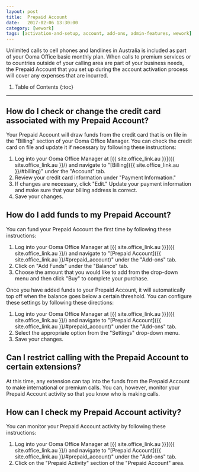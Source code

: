 ```yaml
---
layout: post
title:  Prepaid Account
date:   2017-02-06 13:30:00
category: [wework]
tags: [activation-and-setup, account, add-ons, admin-features, wework]
---
```


Unlimited calls to cell phones and landlines in Australia is included as part of your Ooma Office basic monthly plan. When calls to premium services or to countries outside of your calling area are part of your business needs, the Prepaid Account that you set up during the account activation process will cover any expenses that are incurred.

1. Table of Contents
{:toc}
* * *

## How do I check or change the credit card associated with my Prepaid Account?

Your Prepaid Account will draw funds from the credit card that is on file in the "Billing" section of your Ooma Office Manager. You can check the credit card on file and update it if necessary by following these instructions:

1. Log into your Ooma Office Manager at [{{ site.office_link.au }}]({{ site.office_link.au }}/) and navigate to "[Billing]({{ site.office_link.au }}/#billing)" under the "Account" tab.
2. Review your credit card information under "Payment Information."
3. If changes are necessary, click "Edit." Update your payment information and make sure that your billing address is correct.
4. Save your changes.

## How do I add funds to my Prepaid Account?

You can fund your Prepaid Account the first time by following these instructions:

1. Log into your Ooma Office Manager at [{{ site.office_link.au }}]({{ site.office_link.au }}/) and navigate to "[Prepaid Account]({{ site.office_link.au }}/#prepaid_account)" under the "Add-ons" tab.
2. Click on "Add Funds" under the "Balance" tab.
3. Choose the amount that you would like to add from the drop-down menu and then click "Buy" to complete your purchase.

Once you have added funds to your Prepaid Account, it will automatically top off when the balance goes below a certain threshold. You can configure these settings by following these directions:

1. Log into your Ooma Office Manager at [{{ site.office_link.au }}]({{ site.office_link.au }}/) and navigate to "[Prepaid Account]({{ site.office_link.au }}/#prepaid_account)" under the "Add-ons" tab.
2. Select the appropriate option from the "Settings" drop-down menu.
3. Save your changes.

## Can I restrict calling with the Prepaid Account to certain extensions?

At this time, any extension can tap into the funds from the Prepaid Account to make international or premium calls. You can, however, monitor your Prepaid Account activity so that you know who is making calls.

## How can I check my Prepaid Account activity?

You can monitor your Prepaid Account activity by following these instructions:

1. Log into your Ooma Office Manager at [{{ site.office_link.au }}]({{ site.office_link.au }}/) and navigate to "[Prepaid Account]({{ site.office_link.au }}/#prepaid_account)" under the "Add-ons" tab.
2. Click on the "Prepaid Activity" section of the "Prepaid Account" area.